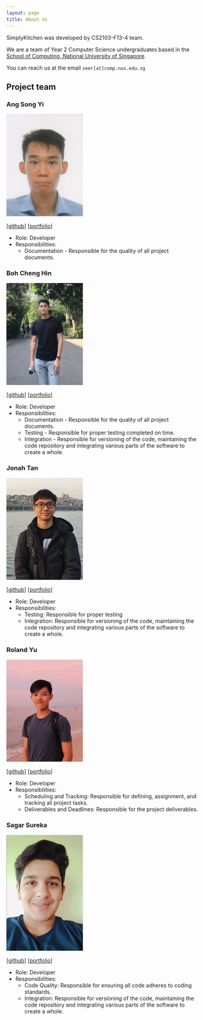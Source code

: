 ```yaml
---
layout: page
title: About Us
---
```

SimplyKitchen was developed by CS2103-F13-4 team.

We are a team of Year 2 Computer Science undergraduates based in the [School of Computing, National University of Singapore](http://www.comp.nus.edu.sg).

You can reach us at the email `seer[at]comp.nus.edu.sg`

## Project team

### Ang Song Yi

<img src="images/songyi98.png" width="200px">

[[github](http://github.com/SONGYI98)]
[[portfolio](team/songyi.md)]

* Role: Developer
* Responsibilities: 
    * Documentation - Responsible for the quality of all project documents.

### Boh Cheng Hin

<img src="images/bchenghi.png" width="200px">

[[github](http://github.com/bchenghi)] [[portfolio](team/bchenghi.md)]

* Role: Developer
* Responsibilities: 
    * Documentation - Responsible for the quality of all project documents. 
    * Testing - Responsible for proper testing completed on time.
    * Integration - Responsible for versioning of the code, maintaining the code repository and integrating various parts of the software to create a whole.

### Jonah Tan

<img src="images/jonahtanjz.png" width="200px">

[[github](http://github.com/jonahtanjz)]
[[portfolio](team/jonahtanjz.md)]

* Role: Developer
* Responsibilities: 
    * Testing: Responsible for proper testing 
    * Integration: Responsible for versioning of the code, maintaining the code repository and integrating various parts of the software to create a whole.

### Roland Yu

<img src="images/rolandyuwy.png" width="200px">

[[github](http://github.com/rolandyuwy)] [[portfolio](team/rolandyuwy.md)]

* Role: Developer
* Responsibilities: 
    * Scheduling and Tracking: Responsible for defining, assignment, and tracking all project tasks.
    * Deliverables and Deadlines: Responsible for the project deliverables. 

### Sagar Sureka

<img src="images/sagarsureka.png" width="200px">

[[github](http://github.com/sagarsureka)]
[[portfolio](team/sagarsureka.md)]

* Role: Developer
* Responsibilities: 
    * Code Quality: Responsible for ensuring all code adheres to coding standards.
    * Integration: Responsible for versioning of the code, maintaining the code repository and integrating various parts of the software to create a whole.

